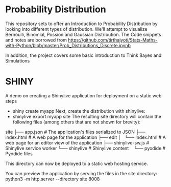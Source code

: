 # Probability Distribution
This repository sets to offer an Introduction to Probability Distribution by looking into different types of distribution.
We'll attempt to visualize Bernoulli, Binomial, Possion and Gaussian Distribution.
The Code snippets and notes are borrowed from
https://github.com/tirthajyoti/Stats-Maths-with-Python/blob/master/Prob_Distributions_Discrete.ipynb

In addition, the project covers some basic introduction to Think Bayes and Simulations

# SHINY
A demo on creating a Shinylive application for deployment on a static web
steps
- shiny create myapp
Next, create the distribution with shinylive:
- shinylive export myapp site
The resulting site directory will contain the following files (among others that are not shown for brevity):

site
├── app.json          # The application's files serialized to JSON
├── index.html        # A web page for the application
├── edit
│   └── index.html    # A web page for an editor view of the application
├── shinylive-sw.js   # Shinylive service worker
└── shinylive         # Shinylive content
    └── pyodide       # Pyodide files


This directory can now be deployed to a static web hosting service.

You can preview the application by serving the files in the site directory:
python3 -m http.server --directory site 8008
